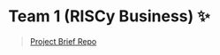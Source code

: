 # Team 1 (RISCy Business) ✨

> [Project Brief Repo](https://github.com/EIE2-IAC-Labs/Project_Brief)
